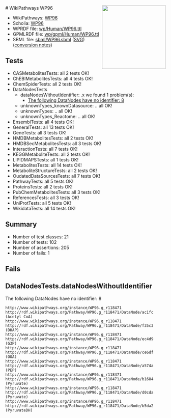 <img style="float: right; width: 200px" src="../logo.png" />
# WikiPathways WP96

* WikiPathways: [WP96](https://identifiers.org/wikipathways:WP96)
* Scholia: [WP96](https://scholia.toolforge.org/wikipathways/WP96)
* WPRDF file: [wp/Human/WP96.ttl](../wp/Human/WP96.ttl)
* GPMLRDF file: [wp/gpml/Human/WP96.ttl](../wp/gpml/Human/WP96.ttl)
* SBML file: [sbml/WP96.sbml](../sbml/WP96.sbml) ([SVG](../sbml/WP96.svg)) ([conversion notes](../sbml/WP96.txt))

## Tests
* CASMetabolitesTests: all 2 tests OK!
* ChEBIMetabolitesTests: all 4 tests OK!
* ChemSpiderTests: all 2 tests OK!
* DataNodesTests
    * dataNodesWithoutIdentifier: .x we found 1 problem(s):
        * [The following DataNodes have no identifier: 8](#d2d32fa7)
    * unknownTypes_knownDatasource: .. all OK!
    * unknownTypes: .. all OK!
    * unknownTypes_Reactome: .. all OK!
* EnsemblTests: all 4 tests OK!
* GeneralTests: all 13 tests OK!
* GeneTests: all 3 tests OK!
* HMDBMetabolitesTests: all 2 tests OK!
* HMDBSecMetabolitesTests: all 3 tests OK!
* InteractionTests: all 7 tests OK!
* KEGGMetaboliteTests: all 2 tests OK!
* LIPIDMAPSTests: all 1 tests OK!
* MetabolitesTests: all 14 tests OK!
* MetaboliteStructureTests: all 2 tests OK!
* OudatedDataSourcesTests: all 7 tests OK!
* PathwayTests: all 5 tests OK!
* ProteinsTests: all 2 tests OK!
* PubChemMetabolitesTests: all 3 tests OK!
* ReferencesTests: all 3 tests OK!
* UniProtTests: all 5 tests OK!
* WikidataTests: all 14 tests OK!


## Summary

* Number of test classes: 21
* Number of tests: 102
* Number of assertions: 205
* Number of fails: 1

## Fails

<a name="d2d32fa7" />

## DataNodesTests.dataNodesWithoutIdentifier

The following DataNodes have no identifier: 8
```
http://www.wikipathways.org/instance/WP96.g_r118471 http://rdf.wikipathways.org/Pathway/WP96.g_r118471/DataNode/ac1fc (Acetyl CoA)
http://www.wikipathways.org/instance/WP96.g_r118471 http://rdf.wikipathways.org/Pathway/WP96.g_r118471/DataNode/f35c3 (DHAP)
http://www.wikipathways.org/instance/WP96.g_r118471 http://rdf.wikipathways.org/Pathway/WP96.g_r118471/DataNode/ec4d9 (G3P)
http://www.wikipathways.org/instance/WP96.g_r118471 http://rdf.wikipathways.org/Pathway/WP96.g_r118471/DataNode/ce6df (OOA)
http://www.wikipathways.org/instance/WP96.g_r118471 http://rdf.wikipathways.org/Pathway/WP96.g_r118471/DataNode/a574a (PEP)
http://www.wikipathways.org/instance/WP96.g_r118471 http://rdf.wikipathways.org/Pathway/WP96.g_r118471/DataNode/b1684 (Pyruvate)
http://www.wikipathways.org/instance/WP96.g_r118471 http://rdf.wikipathways.org/Pathway/WP96.g_r118471/DataNode/d0cda (Pyruvate)
http://www.wikipathways.org/instance/WP96.g_r118471 http://rdf.wikipathways.org/Pathway/WP96.g_r118471/DataNode/b5da2 (PyruvateDH)
```

